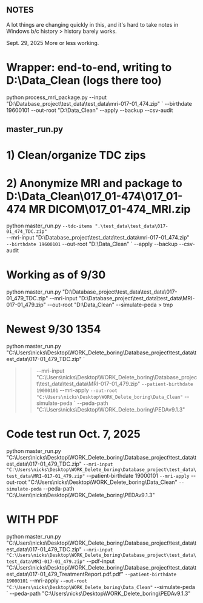 ## NOTES
A lot things are changing quickly in this, and it's hard to take notes in Windows b/c history > history barely works.

Sept. 29, 2025
More or less working.

# Wrapper: end-to-end, writing to D:\Data_Clean (logs there too)
python process_mri_package.py --input "D:\Database_project\test_data\test_data\mri-017-01_474.zip" `
  --birthdate 19600101 --out-root "D:\Data_Clean" --apply --backup --csv-audit


## master_run.py
# 1) Clean/organize TDC zips
# 2) Anonymize MRI and package to D:\Data_Clean\017_01-474\017_01-474 MR DICOM\017_01-474_MRI.zip
python master_run.py `
   --tdc-items ".\test_data\test_data\017-01_474_TDC.zip" `        
   --mri-input "D:\Database_project\test_data\test_data\mri-017-01_474.zip" `  
   --birthdate 19600101 `
   --out-root "D:\Data_Clean" `
   --apply --backup --csv-audit


# Working as of 9/30
python master_run.py "D:\Database_project\test_data\test_data\017-01_479_TDC.zip" --mri-input "D:\Database_project\test_data\test_data\MRI-017-01_479.zip" --out-root "D:\Data_Clean" --simulate-peda > tmp


# Newest 9/30 1354
python master_run.py "C:\Users\nicks\Desktop\WORK_Delete_boring\Database_project\test_data\test_data\017-01_479_TDC.zip" `
>>  --mri-input "C:\Users\nicks\Desktop\WORK_Delete_boring\Database_project\test_data\test_data\MRI-017-01_479.zip" `
>>  --patient-birthdate 19000101 `
>>  --mri-apply `
>>  --out-root "C:\Users\nicks\Desktop\WORK_Delete_boring\Data_Clean" `
>>  --simulate-peda `
>>   --peda-path "C:\Users\nicks\Desktop\WORK_Delete_boring\PEDAv9.1.3"

# Code test run Oct. 7, 2025
python master_run.py "C:\Users\nicks\Desktop\WORK_Delete_boring\Database_project\test_data\test_data\017-01_479_TDC.zip" `
  --mri-input "C:\Users\nicks\Desktop\WORK_Delete_boring\Database_project\test_data\test_data\MRI-017-01_479.zip" `
  --patient-birthdate 19000101 `
  --mri-apply `
  --out-root "C:\Users\nicks\Desktop\WORK_Delete_boring\Data_Clean" `
  --simulate-peda `
  --peda-path "C:\Users\nicks\Desktop\WORK_Delete_boring\PEDAv9.1.3"

# WITH PDF
python master_run.py "C:\Users\nicks\Desktop\WORK_Delete_boring\Database_project\test_data\test_data\017-01_479_TDC.zip" `
  --mri-input "C:\Users\nicks\Desktop\WORK_Delete_boring\Database_project\test_data\test_data\MRI-017-01_479.zip" `
  --pdf-input "C:\Users\nicks\Desktop\WORK_Delete_boring\Database_project\test_data\test_data\017-01_479_TreatmentReport.pdf.pdf" `
  --patient-birthdate 19000101 `
  --mri-apply `
  --out-root "C:\Users\nicks\Desktop\WORK_Delete_boring\Data_Clean" `
  --simulate-peda `
  --peda-path "C:\Users\nicks\Desktop\WORK_Delete_boring\PEDAv9.1.3"

